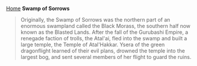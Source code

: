 [Home](../index.md)
**Swamp of Sorrows**
> Originally, the Swamp of Sorrows was the northern part of an enormous swampland called the Black Morass, the southern half now known as the Blasted Lands. After the fall of the Gurubashi Empire, a renegade faction of trolls, the Atal'ai, fled into the swamp and built a large temple, the Temple of Atal'Hakkar. Ysera of the green dragonflight learned of their evil plans, drowned the temple into the largest bog, and sent several members of her flight to guard the ruins.